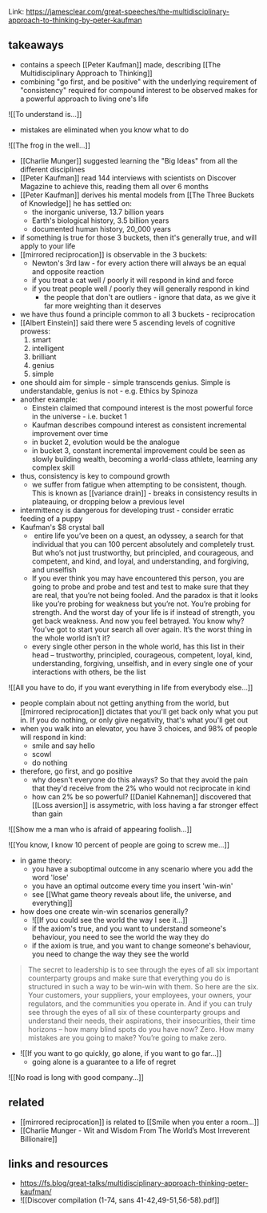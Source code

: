 Link: https://jamesclear.com/great-speeches/the-multidisciplinary-approach-to-thinking-by-peter-kaufman

## takeaways

- contains a speech [[Peter Kaufman]] made, describing [[The Multidisciplinary Approach to Thinking]]
- combining "go first, and be positive" with the underlying requirement of "consistency" required for compound interest to be observed makes for a powerful approach to living one's life

![[To understand is...]]

- mistakes are eliminated when you know what to do

![[The frog in the well...]]

- [[Charlie Munger]] suggested learning the "Big Ideas" from all the different disciplines
- [[Peter Kaufman]] read 144 interviews with scientists on Discover Magazine to achieve this, reading them all over 6 months
- [[Peter Kaufman]] derives his mental models from [[The Three Buckets of Knowledge]] he has settled on:
	- the inorganic universe, 13.7 billion years
	- Earth's biological history, 3.5 billion years
	- documented human history, 20_000 years
- if something is true for those 3 buckets, then it's generally true, and will apply to your life
- [[mirrored reciprocation]] is observable in the 3 buckets:
	- Newton's 3rd law - for every action there will always be an equal and opposite reaction
	- if you treat a cat well / poorly it will respond in kind and force
	- if you treat people well / poorly they will generally respond in kind
		- the people that don't are outliers - ignore that data, as we give it far more weighting than it deserves
- we have thus found a principle common to all 3 buckets - reciprocation
- [[Albert Einstein]] said there were 5 ascending levels of cognitive prowess:
	1. smart
	2. intelligent
	3. brilliant
	4. genius
	5. simple
- one should aim for simple - simple transcends genius. Simple is understandable, genius is not - e.g. Ethics by Spinoza
- another example:
	- Einstein claimed that compound interest is the most powerful force in the universe - i.e. bucket 1
	- Kaufman describes compound interest as consistent incremental improvement over time
	- in bucket 2, evolution would be the analogue
	- in bucket 3, constant incremental improvement could be seen as slowly building wealth, becoming a world-class athlete, learning any complex skill
- thus, consistency is key to compound growth
	- we suffer from fatigue when attempting to be consistent, though. This is known as [[variance drain]] - breaks in consistency results in plateauing, or dropping below a previous level
- intermittency is dangerous for developing trust - consider erratic feeding of a puppy
- Kaufman's $8 crystal ball
	-  entire life you’ve been on a quest, an odyssey, a search for that individual that you can 100 percent absolutely and completely trust. But who’s not just trustworthy, but principled, and courageous, and competent, and kind, and loyal, and understanding, and forgiving, and unselfish
	- If you ever think you may have encountered this person, you are going to probe and probe and test and test to make sure that they are real, that you’re not being fooled. And the paradox is that it looks like you’re probing for weakness but you’re not. You’re probing for strength. And the worst day of your life is if instead of strength, you get back weakness. And now you feel betrayed. You know why? You’ve got to start your search all over again. It’s the worst thing in the whole world isn’t it?
	- every single other person in the whole world, has this list in their head – trustworthy, principled, courageous, competent, loyal, kind, understanding, forgiving, unselfish, and in every single one of your interactions with others, be the list

![[All you have to do, if you want everything in life from everybody else...]]

- people complain about not getting anything from the world, but [[mirrored reciprocation]] dictates that you'll get back only what you put in. If you do nothing, or only give negativity, that's what you'll get out
- when you walk into an elevator, you have 3 choices, and 98% of people will respond in kind:
	- smile and say hello
	- scowl
	- do nothing
- therefore, go first, and go positive
	- why doesn't everyone do this always? So that they avoid the pain that they'd receive from the 2% who would not reciprocate in kind
	- how can 2% be so powerful? [[Daniel Kahneman]] discovered that [[Loss aversion]] is assymetric, with loss having a far stronger effect than gain

![[Show me a man who is afraid of appearing foolish...]]

![[You know, I know 10 percent of people are going to screw me...]]

- in game theory:
	- you have a suboptimal outcome in any scenario where you add the word 'lose'
	- you have an optimal outcome every time you insert 'win-win'
	- see [[What game theory reveals about life, the universe, and everything]]
- how does one create win-win scenarios generally?
	- ![[If you could see the world the way I see it...]]
	- if the axiom's true, and you want to understand someone's behaviour, you need to see the world the way they do
	- if the axiom is true, and you want to change someone's behaviour, you need to change the way they see the world

> The secret to leadership is to see through the eyes of all six important counterparty groups and make sure that everything you do is structured in such a way to be win-win with them. So here are the six. Your customers, your suppliers, your employees, your owners, your regulators, and the communities you operate in. And if you can truly see through the eyes of all six of these counterparty groups and understand their needs, their aspirations, their insecurities, their time horizons – how many blind spots do you have now? Zero. How many mistakes are you going to make? You’re going to make zero.

- ![[If you want to go quickly, go alone, if you want to go far...]]
	- going alone is a guarantee to a life of regret

![[No road is long with good company...]]
## related

- [[mirrored reciprocation]] is related to [[Smile when you enter a room...]]
- [[Charlie Munger - Wit and Wisdom From The World’s Most Irreverent Billionaire]]
## links and resources

- https://fs.blog/great-talks/multidisciplinary-approach-thinking-peter-kaufman/
- ![[Discover compilation (1-74, sans 41-42,49-51,56-58).pdf]]
